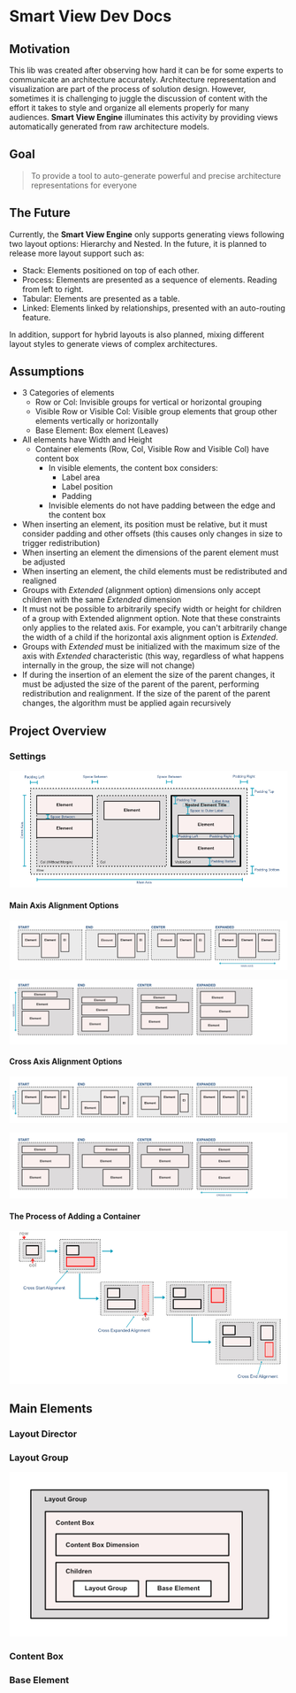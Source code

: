 # Smart View Dev Docs

## Motivation

This lib was created after observing how hard it can be for some experts to communicate
an architecture accurately. Architecture representation and visualization are part of the process
of solution design. However, sometimes it is challenging to juggle the discussion of content with the effort
it takes to style and organize all elements properly for many audiences. **Smart View Engine** illuminates
this activity by providing views automatically generated from raw architecture models.

## Goal

> To provide a tool to auto-generate powerful and precise architecture representations for everyone

## The Future

Currently, the **Smart View Engine** only supports generating views following two layout options: Hierarchy and Nested.
In the future, it is planned to release more layout support such as:

- Stack: Elements positioned on top of each other.
- Process: Elements are presented as a sequence of elements. Reading from left to right.
- Tabular: Elements are presented as a table.
- Linked: Elements linked by relationships, presented with an auto-routing feature.

In addition, support for hybrid layouts is also planned, mixing different layout styles to generate views 
of complex architectures.

## Assumptions

- 3 Categories of elements
    - Row or Col: Invisible groups for vertical or horizontal grouping
    - Visible Row or Visible Col: Visible group elements that group other elements vertically or horizontally
    - Base Element: Box element (Leaves)
- All elements have Width and Height
    - Container elements (Row, Col, Visible Row and Visible Col) have content box
        - In visible elements, the content box considers:
            - Label area
            - Label position
            - Padding
        - Invisible elements do not have padding between the edge and the content box
- When inserting an element, its position must be relative, but it must consider padding and other offsets (this causes only changes in size to trigger redistribution)
- When inserting an element the dimensions of the parent element must be adjusted
- When inserting an element, the child elements must be redistributed and realigned
- Groups with *Extended* (alignment option) dimensions only accept children with the same *Extended* dimension
- It must not be possible to arbitrarily specify width or height for children of a group with Extended alignment option. Note that these constraints only applies to the related axis. For example, you can't arbitrarily change the width of a child if the horizontal axis alignment option is *Extended*.
- Groups with *Extended* must be initialized with the maximum size of the axis with *Extended* characteristic (this way, regardless of what happens internally in the group, the size will not change)
- If during the insertion of an element the size of the parent changes, it must be adjusted the size of the parent of the parent, performing redistribution and realignment. If the size of the parent of the parent changes, the algorithm must be applied again recursively

## Project Overview

### Settings

![Detailed settings overview](./img/detailed_settings_overview.jpg)

#### Main Axis Alignment Options

![Main Axis row alignment option](./img/main_align_row.jpg)

![Main Axis col alignment option](./img/main_align_col.jpg)

#### Cross Axis Alignment Options

![Cross Axis row alignment option](./img/cross_align_row.jpg)

![Cross Axis col alignment option](./img/cross_align_col.jpg)

#### The Process of Adding a Container

![Size adjustments visualized](./img/size_adjustment.jpg)

## Main Elements

### Layout Director


### Layout Group

![Layout Group Anatomy](./img/anatomy_layout_group.jpg)

### Content Box


### Base Element